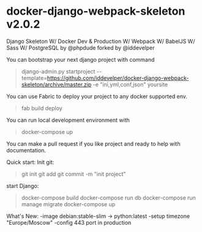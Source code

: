 # docker-django-webpack-skeleton v2.0.2
Django Skeleton W/ Docker Dev & Production W/ Webpack W/ BabelJS W/ Sass W/ PostgreSQL by @phpdude
forked by @iddevelper

You can bootstrap your next django project with command

> django-admin.py startproject --template=https://github.com/iddevelper/docker-django-webpack-skeleton/archive/master.zip -e "ini,yml,conf,json" yoursite

You can use Fabric to deploy your project to any docker supported env.

> fab build deploy

You can run local development environment with 

> docker-compose up

You can make a pull request if you like project and ready to help with documentation.

Quick start:
Init git:
> git init
> git add
> git commit -m "init project"

start Django:
> docker-compose build
> docker-compose run db 
> docker-compose run manage migrate
> docker-compose up

What's New:
-image debian:stable-slim -> python:latest
-setup timezone "Europe/Moscow"
-config 443 port in production